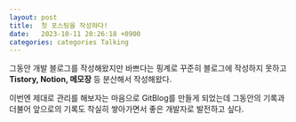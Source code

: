 ```yaml
---
layout: post
title:  첫 포스팅을 작성하다!
date:   2023-10-11 20:26:18 +0900
categories: categories Talking
---
```

그동안 개발 블로그를 작성해왔지만 바쁘다는 핑계로 꾸준히 블로그에 작성하지 못하고 **Tistory, Notion, 메모장** 등 분산해서 작성해왔다.

이번엔 제대로 관리를 해보자는 마음으로 GitBlog를 만들게 되었는데
그동안의 기록과 더불어 앞으로의 기록도 착실히 쌓아가면서 좋은 개발자로 발전하고 싶다.

